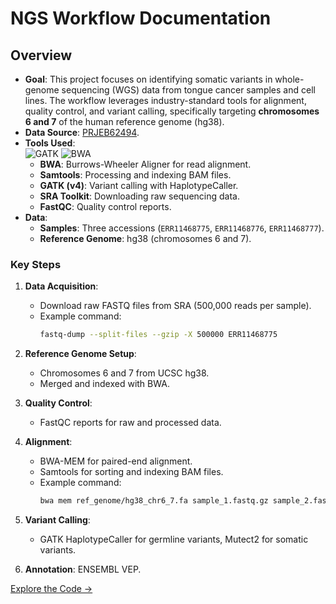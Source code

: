 # NGS Workflow Documentation
## Overview
- **Goal**: This project focuses on identifying somatic variants in whole-genome sequencing (WGS) data from tongue cancer samples and cell lines. The workflow leverages industry-standard tools for alignment, quality control, and variant calling, specifically targeting **chromosomes 6 and 7** of the human reference genome (hg38).
- **Data Source**: [PRJEB62494](https://www.ncbi.nlm.nih.gov/bioproject/PRJEB62494).
- **Tools Used**:  
  ![GATK](https://img.shields.io/badge/GATK-4.0-blue) ![BWA](https://img.shields.io/badge/BWA-0.7.17-green)
  - **BWA**: Burrows-Wheeler Aligner for read alignment.
  - **Samtools**: Processing and indexing BAM files.
  - **GATK (v4)**: Variant calling with HaplotypeCaller.
  - **SRA Toolkit**: Downloading raw sequencing data.
  - **FastQC**: Quality control reports.
- **Data**:
  - **Samples**: Three accessions (`ERR11468775`, `ERR11468776`, `ERR11468777`).
  - **Reference Genome**: hg38 (chromosomes 6 and 7).



### Key Steps
1. **Data Acquisition**:
   - Download raw FASTQ files from SRA (500,000 reads per sample).
   - Example command:
     ```bash
     fastq-dump --split-files --gzip -X 500000 ERR11468775
     ```
     

2. **Reference Genome Setup**:
   - Chromosomes 6 and 7 from UCSC hg38.
   - Merged and indexed with BWA.
   

3. **Quality Control**:
   - FastQC reports for raw and processed data.
   

4. **Alignment**:
   - BWA-MEM for paired-end alignment.
   - Samtools for sorting and indexing BAM files.
   - Example command:
     ```bash
     bwa mem ref_genome/hg38_chr6_7.fa sample_1.fastq.gz sample_2.fastq.gz | samtools sort -o sample.bam
     ```

5. **Variant Calling**:
   - GATK HaplotypeCaller for germline variants, Mutect2 for somatic variants.
     

6. **Annotation**: ENSEMBL VEP.

[Explore the Code →](https://github.com/SWAROOP006/NGS-Variant-Calling/tree/main/workflow/scripts)
